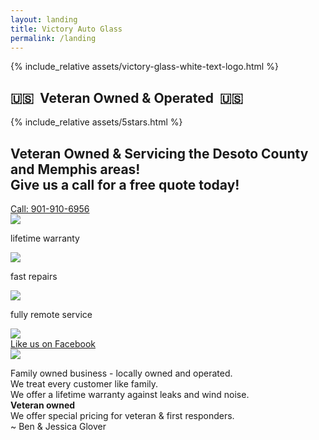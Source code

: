 ```yaml
---
layout: landing
title: Victory Auto Glass
permalink: /landing
---
```


<section id="hero-landing">
	<div class="container pt-4">
		<div id="logo">{% include_relative assets/victory-glass-white-text-logo.html %}</div>
		<h1 class="white">🇺🇸&nbsp; Veteran Owned &amp; Operated &nbsp;🇺🇸</h1>
		<div class="stars">{% include_relative assets/5stars.html %}</div>
		<h2 class="white">Veteran Owned  & Servicing the Desoto County and Memphis areas! 
		<br>Give us a call for a free quote today!</h2>
		<div id="cta">
			<a class="btn ghost white" href="tel:9019106956">Call: 901-910-6956</a>
		</div>
		<div class="props mb-3 center" style="max-width:600px; margin-left:auto; margin-right:auto;">
			<span>
				<img src="../assets/icon-check-shield.svg" />
				<p>lifetime warranty</p>
			</span>
			<span>
				<img src="../assets/icon-checkered-flag.svg" />
				<p>fast repairs</p>
			</span>
			<span>
				<img src="../assets/icon-quick-van.svg" />
				<p>fully remote service</p>
			</span>
		</div>
		<div class="hero-poster">
			<img src="../assets/poster-sharp.png" />
		</div>
	</div>
</section>
<section id="hero-footer">
	<div class="container">
		<div id="cta">
			<a class="btn ghost" href="https://www.facebook.com/VictoryGlass0311/" target="_blank">Like us on Facebook</a>
		</div>
		<div class="about">
			<img style="max-width: 100px" src="../assets/glover-couple.jpg" />
			<p>
				Family owned business - locally owned and operated.<br>
				We treat every customer like family.<br>
				We offer a lifetime warranty against leaks and wind noise.<br>
				<strong>Veteran owned</strong><br>
				We offer special pricing for veteran & first responders.<br>
				~ Ben & Jessica Glover
			</p>
		</div>
	</div>
</section>